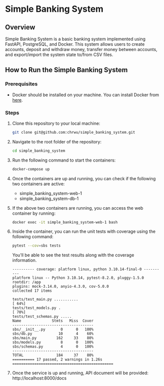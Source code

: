 # Simple Banking System

## Overview
Simple Banking System is a basic banking system implemented using FastAPI, PostgreSQL, and Docker. This system allows users to create accounts, deposit and withdraw money, transfer money between accounts, and export/import the system state to/from CSV files.

## How to Run the Simple Banking System

### Prerequisites
- Docker should be installed on your machine. You can install Docker from [here](https://docs.docker.com/desktop/).

### Steps
1. Clone this repository to your local machine:

    ```bash
    git clone git@github.com:chrwu/simple_banking_system.git
    ```

2. Navigate to the root folder of the repository:

    ```bash
    cd simple_banking_system
    ```

3. Run the following command to start the containers:

    ```bash
    docker-compose up
    ```

4. Once the containers are up and running, you can check if the following two containers are active:
    - simple_banking_system-web-1
    - simple_banking_system-db-1

5. If the above two containers are running, you can access the web container by running:

    ```bash
    docker exec -it simple_banking_system-web-1 bash
    ```

6. Inside the container, you can run the unit tests with coverage using the following command:

    ```bash
    pytest --cov=sbs tests
    ```
   You'll be able to see the test results along with the coverage information.
   ```
   ---------- coverage: platform linux, python 3.10.14-final-0 ----------
   platform linux -- Python 3.10.14, pytest-8.2.0, pluggy-1.5.0
   rootdir: /app
   plugins: mock-3.14.0, anyio-4.3.0, cov-5.0.0
   collected 17 items
   
   tests/test_main.py ...........                                                                                                                                                                     [ 64%]
   tests/test_models.py .                                                                                                                                                                             [ 70%]
   tests/test_schemas.py .....
   Name              Stmts   Miss  Cover
   -------------------------------------
   sbs/__init__.py       0      0   100%
   sbs/db.py            10      4    60%
   sbs/main.py         162     33    80%
   sbs/models.py         8      0   100%
   sbs/schemas.py        4      0   100%
   -------------------------------------
   TOTAL               184     37    80%
   ========== 17 passed, 2 warnings in 1.26s ==============================================
   ```
   
7. Once the service is up and running, API document will be provided: http://localhost:8000/docs